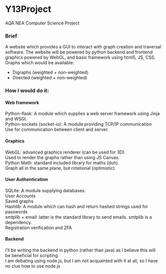 # Y13Project
AQA NEA Computer Science Project


### Brief
A website which provides a GUI to interact with graph creation and traversal software. The website will be powered by python backend and frontend graphics powered by WebGL, and basic framework using html5, JS, CSS.\
Graphs which would be available:
- Digraphs (weighted + non-weighted)
- Directed (weighted + non-weighted)

### How I would do it:
#### Web framework
Python-flask: A module which supplies a web server framework using Jinja and WSGI.\
Python-sockets (socket-io): A module providing TCP/IP communication\
Use for communication between client and server.

#### Graphics
WebGL: advanced graphics renderer (can be used for 3D).\
Used to render the graphs rather than using JS Canvas.\
Python Math: standard included library for maths (duh).\
Graph all in the same plane, but rotational (optimistic).

#### User Authentication
SQLite: A module supplying databases.\
User Accounts\
Saved graphs\
Hashlib: A module which can hash and return hashed strings used for passwords\
smtplib + email: latter is the standard library to send emails. smtplib is a dependency. \
Registration verification and 2FA

#### Backend
I’ll be writing the backend in python (rather than java) as I believe this will be beneficial for scripting.\
I am debating using node.js, but I am not acquainted with it at all, so I have no clue how to use node.js